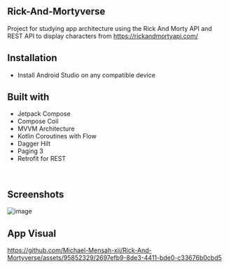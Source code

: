 ## Rick-And-Mortyverse
Project for studying app architecture using the Rick And Morty API and REST API to display characters from https://rickandmortyapi.com/


## Installation
* Install Android Studio on any compatible device


## Built with
* Jetpack Compose
* Compose Coil
* MVVM Architecture
* Kotlin Coroutines with Flow
* Dagger Hilt
* Paging 3
* Retrofit for REST


<br>

## Screenshots

![image](https://github.com/Michael-Mensah-xii/Rick-And-Mortyverse/assets/95852329/bddd2952-5d55-4689-9126-55a7e232945d)


## App Visual
https://github.com/Michael-Mensah-xii/Rick-And-Mortyverse/assets/95852329/2697efb9-8de3-4411-bde0-c33676b0cbd5



